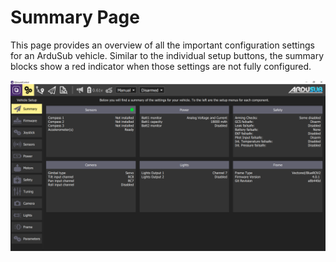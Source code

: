 # Summary Page

This page provides an overview of all the important configuration settings for an ArduSub vehicle. Similar to the individual setup buttons, the summary blocks show a red indicator when those settings are not fully configured.

<img src="/images/reference/reference-ardusub-summary.png" class="img-responsive img-center" style="max-height:600px;">

